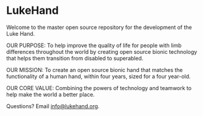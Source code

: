 # LukeHand

Welcome to the master open source repository for the development of the Luke Hand.

OUR PURPOSE: To help improve the quality of life for people with limb differences throughout the world by creating open source bionic technology that helps them transition from disabled to superabled.

OUR MISSION: To create an open source bionic hand that matches the functionality of a human hand, within four years, sized for a four year-old.

OUR CORE VALUE: Combining the powers of technology and teamwork to help make the world a better place.

Questions? Email info@lukehand.org.
